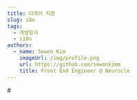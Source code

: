 ```yaml
---
title: 다국어 지원
slug: i8n
tags:
  - 개발일지
  - i18n
authors:
  - name: Sewon Kim
    imageUrl: /img/profile.png
    url: https://github.com/sewonkimm
    title: Front End Engineer @ Neurocle
---
```

#﻿ 


